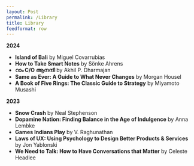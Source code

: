 ```yaml
---
layout: Post
permalink: /Library
title: Library
feedformat: row
---
```



**2024**
- **Island of Bali** by Miguel Covarrubias
- **How to Take Smart Notes** by Sönke Ahrens
- **റാം C/O ആനന്ദി** by Akhil P. Dharmajan
- **Same as Ever: A Guide to What Never Changes** by Morgan Housel
- **A Book of Five Rings: The Classic Guide to Strategy** by Miyamoto Musashi

**2023**
- **Snow Crash** by Neal Stephenson
- **Dopamine Nation: Finding Balance in the Age of Indulgence** by Anna Lembke
- **Games Indians Play** by V. Raghunathan
- **Laws of UX: Using Psychology to Design Better Products & Services** by Jon Yablonski
- **We Need to Talk: How to Have Conversations that Matter** by Celeste Headlee

